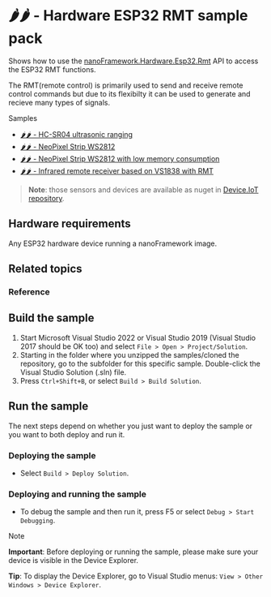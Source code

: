 # 🌶️🌶️ - Hardware ESP32 RMT sample pack

Shows how to use the [nanoFramework.Hardware.Esp32.Rmt](http://docs.nanoframework.net/api/nanoFramework.Hardware.Esp32.Rmt.html) 
API to access the ESP32 RMT functions.

The RMT(remote control) is primarily used to send and receive remote control commands but due to its flexibilty it can be used to generate and recieve many types of signals.

Samples

- [🌶️🌶️ - HC-SR04 ultrasonic ranging](Ultrasonic/)
- [🌶️🌶️ - NeoPixel Strip WS2812](NeoPixelStrip/)
- [🌶️🌶️ - NeoPixel Strip WS2812 with low memory consumption](NeoPixelStripLowMemory/)
- [🌶️🌶️ - Infrared remote receiver based on VS1838 with RMT](./InfraredRemoteReceiver/)

> **Note**: those sensors and devices are available as nuget in [Device.IoT repository](https://github.com/nanoFramework/nanoFramework.IoT.Device).

## Hardware requirements

Any ESP32 hardware device running a nanoFramework image.

## Related topics

### Reference

## Build the sample

1. Start Microsoft Visual Studio 2022 or Visual Studio 2019 (Visual Studio 2017 should be OK too) and select `File > Open > Project/Solution`.
1. Starting in the folder where you unzipped the samples/cloned the repository, go to the subfolder for this specific sample. Double-click the Visual Studio Solution (.sln) file.
1. Press `Ctrl+Shift+B`, or select `Build > Build Solution`.

## Run the sample

The next steps depend on whether you just want to deploy the sample or you want to both deploy and run it.

### Deploying the sample

- Select `Build > Deploy Solution`.

### Deploying and running the sample

- To debug the sample and then run it, press F5 or select `Debug > Start Debugging`.

> [!NOTE]
>
> **Important**: Before deploying or running the sample, please make sure your device is visible in the Device Explorer.
>
> **Tip**: To display the Device Explorer, go to Visual Studio menus: `View > Other Windows > Device Explorer`.
